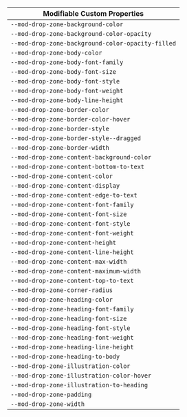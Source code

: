 | Modifiable Custom Properties |
| --- |
| `--mod-drop-zone-background-color` |
| `--mod-drop-zone-background-color-opacity` |
| `--mod-drop-zone-background-color-opacity-filled` |
| `--mod-drop-zone-body-color` |
| `--mod-drop-zone-body-font-family` |
| `--mod-drop-zone-body-font-size` |
| `--mod-drop-zone-body-font-style` |
| `--mod-drop-zone-body-font-weight` |
| `--mod-drop-zone-body-line-height` |
| `--mod-drop-zone-border-color` |
| `--mod-drop-zone-border-color-hover` |
| `--mod-drop-zone-border-style` |
| `--mod-drop-zone-border-style--dragged` |
| `--mod-drop-zone-border-width` |
| `--mod-drop-zone-content-background-color` |
| `--mod-drop-zone-content-bottom-to-text` |
| `--mod-drop-zone-content-color` |
| `--mod-drop-zone-content-display` |
| `--mod-drop-zone-content-edge-to-text` |
| `--mod-drop-zone-content-font-family` |
| `--mod-drop-zone-content-font-size` |
| `--mod-drop-zone-content-font-style` |
| `--mod-drop-zone-content-font-weight` |
| `--mod-drop-zone-content-height` |
| `--mod-drop-zone-content-line-height` |
| `--mod-drop-zone-content-max-width` |
| `--mod-drop-zone-content-maximum-width` |
| `--mod-drop-zone-content-top-to-text` |
| `--mod-drop-zone-corner-radius` |
| `--mod-drop-zone-heading-color` |
| `--mod-drop-zone-heading-font-family` |
| `--mod-drop-zone-heading-font-size` |
| `--mod-drop-zone-heading-font-style` |
| `--mod-drop-zone-heading-font-weight` |
| `--mod-drop-zone-heading-line-height` |
| `--mod-drop-zone-heading-to-body` |
| `--mod-drop-zone-illustration-color` |
| `--mod-drop-zone-illustration-color-hover` |
| `--mod-drop-zone-illustration-to-heading` |
| `--mod-drop-zone-padding` |
| `--mod-drop-zone-width` |